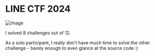 # LINE CTF 2024

![image](https://github.com/junan-98/ctfs/assets/72683873/6a87f90d-01f6-4d22-87f3-9491e4773156)


I solved 8 challenges out of 12.

As a solo participant, I really don’t have much time to solve the other challenge - barely enough to even glance at the source code :)
